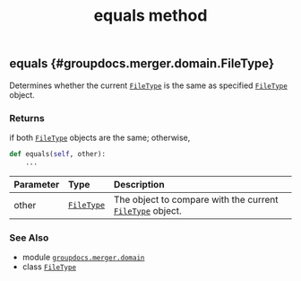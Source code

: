 ﻿---
title: equals method
second_title: GroupDocs.Merger for Python via .NET API References
description: 
type: docs
url: /python-net/groupdocs.merger.domain/filetype/equals/
is_root: false
weight: 20
---

## equals {#groupdocs.merger.domain.FileType}

Determines whether the current [`FileType`](/merger/python-net/groupdocs.merger.domain/filetype) is the same as specified [`FileType`](/merger/python-net/groupdocs.merger.domain/filetype) object.


### Returns 


if both [`FileType`](/merger/python-net/groupdocs.merger.domain/filetype) objects are the same; otherwise,


```python
def equals(self, other):
    ...
```


| Parameter | Type | Description |
| :- | :- | :- |
| other | [`FileType`](/merger/python-net/groupdocs.merger.domain/filetype) | The object to compare with the current [`FileType`](/merger/python-net/groupdocs.merger.domain/filetype) object. |



### See Also
* module [`groupdocs.merger.domain`](../../)
* class [`FileType`](/merger/python-net/groupdocs.merger.domain/filetype)
